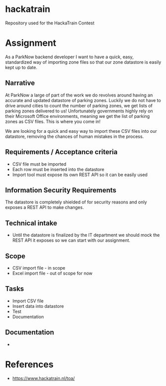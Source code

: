 # hackatrain
Repository used for the HackaTrain Contest

# Assignment

As a ParkNow backend developer I want to have a quick, easy, standardized way of importing zone files so that our zone datastore is easily kept up to date.

## Narrative
At ParkNow a large of part of the work we do revolves around having an accurate and updated datastore of parking zones. Luckily we do not have to drive around cities to count the number of parking zones, we get lists of parking zones delivered to us!
Unfortunately governments highly rely on their Microsoft Office environments, meaning we get the list of parking zones as CSV files.
This is where you come in!

We are looking for a quick and easy way to import these CSV files into our datastore, removing the chances of human mistakes in the process.

## Requirements / Acceptance criteria
- CSV file must be imported
- Each row must be inserted into the datastore
- Import tool must expose its own REST API so it can be easily used

## Information Security Requirements
The datastore is completely shielded of for security reasons and only exposes a REST API to make changes.

## Technical intake
- Until the datastore is finalized by the IT department we should mock the REST API it exposes so we can start with our assignment.

## Scope
- CSV import file - in scope
- Excel import file - out of scope for now

## Tasks
- Import CSV file
- Insert data into datastore
- Test
- Documentation

## Documentation
-

# References

- https://www.hackatrain.nl/toa/
